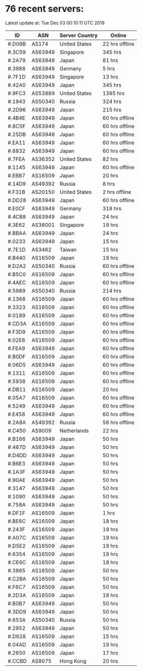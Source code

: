# 76 recent servers:

Latest update at: Tue Dec 03 00:10:11 UTC 2019

| ID | ASN | Server Country | Online |
| -- | --- | -------------- | ------ |
| #.D09B | AS174 | United States | 22 hrs offline |
| #.3C59 | AS63949 | Singapore | 345 hrs |
| #.2A79 | AS63949 | Japan | 81 hrs |
| #.3988 | AS63949 | Germany | 5 hrs |
| #.7F1D | AS63949 | Singapore | 13 hrs |
| #.42A0 | AS63949 | Japan | 345 hrs |
| #.9FC3 | AS53889 | United States | 1395 hrs |
| #.1943 | AS50340 | Russia | 324 hrs |
| #.2D96 | AS63949 | Japan | 215 hrs |
| #.4B4E | AS63949 | Japan | 60 hrs offline |
| #.8C5F | AS63949 | Japan | 60 hrs offline |
| #.25DB | AS63949 | Japan | 60 hrs offline |
| #.EA11 | AS63949 | Japan | 60 hrs offline |
| #.6832 | AS63949 | Japan | 60 hrs offline |
| #.7FEA | AS36352 | United States | 82 hrs |
| #.1145 | AS63949 | Japan | 60 hrs offline |
| #.EBB7 | AS16509 | Japan | 20 hrs |
| #.14D9 | AS49392 | Russia | 8 hrs |
| #.F31B | AS20150 | United States | 2 hrs offline |
| #.DD28 | AS63949 | Japan | 60 hrs offline |
| #.E0CF | AS63949 | Germany | 318 hrs |
| #.4CB8 | AS63949 | Japan | 24 hrs |
| #.3E62 | AS38001 | Singapore | 19 hrs |
| #.BBAA | AS63949 | Japan | 24 hrs |
| #.0233 | AS63949 | Japan | 15 hrs |
| #.7E1D | AS3462 | Taiwan | 15 hrs |
| #.B440 | AS16509 | Japan | 19 hrs |
| #.D2A2 | AS50340 | Russia | 60 hrs offline |
| #.B5C0 | AS16509 | Japan | 60 hrs offline |
| #.4AEC | AS16509 | Japan | 60 hrs offline |
| #.5989 | AS50340 | Russia | 214 hrs |
| #.1368 | AS16509 | Japan | 60 hrs offline |
| #.3323 | AS16509 | Japan | 60 hrs offline |
| #.0189 | AS16509 | Japan | 60 hrs offline |
| #.CD3A | AS16509 | Japan | 60 hrs offline |
| #.F3D9 | AS16509 | Japan | 60 hrs offline |
| #.02E6 | AS16509 | Japan | 60 hrs offline |
| #.FEA9 | AS63949 | Japan | 60 hrs offline |
| #.B0DF | AS16509 | Japan | 60 hrs offline |
| #.06D5 | AS63949 | Japan | 60 hrs offline |
| #.1311 | AS16509 | Japan | 60 hrs offline |
| #.5938 | AS16509 | Japan | 60 hrs offline |
| #.DB11 | AS16509 | Japan | 20 hrs |
| #.05A7 | AS16509 | Japan | 60 hrs offline |
| #.5249 | AS63949 | Japan | 60 hrs offline |
| #.E458 | AS63949 | Japan | 60 hrs offline |
| #.2A8A | AS49392 | Russia | 56 hrs offline |
| #.C450 | AS9009 | Netherlands | 22 hrs |
| #.B166 | AS63949 | Japan | 50 hrs |
| #.487D | AS63949 | Japan | 50 hrs |
| #.D4DD | AS63949 | Japan | 50 hrs |
| #.B6E3 | AS63949 | Japan | 50 hrs |
| #.1A3F | AS63949 | Japan | 50 hrs |
| #.90AE | AS63949 | Japan | 50 hrs |
| #.3147 | AS63949 | Japan | 50 hrs |
| #.1090 | AS63949 | Japan | 50 hrs |
| #.758A | AS63949 | Japan | 50 hrs |
| #.DF1F | AS16509 | Japan | 1 hrs |
| #.BE6C | AS16509 | Japan | 18 hrs |
| #.243F | AS16509 | Japan | 19 hrs |
| #.A07C | AS16509 | Japan | 19 hrs |
| #.D5E2 | AS16509 | Japan | 19 hrs |
| #.6354 | AS16509 | Japan | 19 hrs |
| #.CE6C | AS16509 | Japan | 18 hrs |
| #.3865 | AS16509 | Japan | 50 hrs |
| #.C2BA | AS16509 | Japan | 50 hrs |
| #.F6C7 | AS16509 | Japan | 50 hrs |
| #.2D3A | AS16509 | Japan | 18 hrs |
| #.B0B7 | AS63949 | Japan | 50 hrs |
| #.3DD9 | AS63949 | Japan | 50 hrs |
| #.653A | AS50340 | Russia | 50 hrs |
| #.2952 | AS63949 | Japan | 50 hrs |
| #.D628 | AS16509 | Japan | 15 hrs |
| #.04AD | AS16509 | Japan | 19 hrs |
| #.2650 | AS16509 | Japan | 17 hrs |
| #.CCBD | AS8075 | Hong Kong | 20 hrs |

